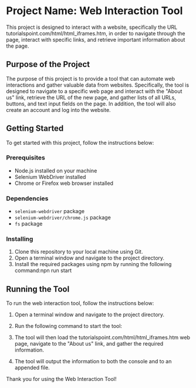 # Project Name: Web Interaction Tool

This project is designed to interact with a website, specifically the URL tutorialspoint.com/html/html_iframes.htm, in order to navigate through the page, interact with specific links, and retrieve important information about the page.

## Purpose of the Project

The purpose of this project is to provide a tool that can automate web interactions and gather valuable data from websites. Specifically, the tool is designed to navigate to a specific web page and interact with the "About us" link, retrieve the URL of the new page, and gather lists of all URLs, buttons, and text input fields on the page. In addition, the tool will also create an account and log into the website.

## Getting Started

To get started with this project, follow the instructions below:

### Prerequisites

- Node.js installed on your machine
- Selenium WebDriver installed
- Chrome or Firefox web browser installed

### Dependencies

- `selenium-webdriver` package
- `selenium-webdriver/chrome.js` package
- `fs` package

### Installing

1. Clone this repository to your local machine using Git.
2. Open a terminal window and navigate to the project directory.
3. Install the required packages using npm by running the following command:npn run start

## Running the Tool

To run the web interaction tool, follow the instructions below:

1. Open a terminal window and navigate to the project directory.
2. Run the following command to start the tool:

3. The tool will then load the tutorialspoint.com/html/html_iframes.htm web page, navigate to the "About us" link, and gather the required information.
4. The tool will output the information to both the console and to an appended file.

Thank you for using the Web Interaction Tool!
